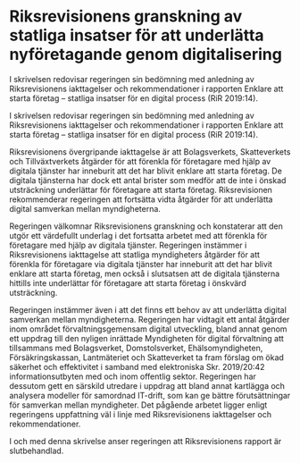 # Riksrevisionens granskning av statliga insatser för att underlätta nyföretagande genom digitalisering

I skrivelsen redovisar regeringen sin bedömning med anledning av Riksrevisionens iakttagelser och rekommendationer i rapporten Enklare att starta företag – statliga insatser för en digital process (RiR 2019:14).

I skrivelsen redovisar regeringen sin bedömning med anledning av Riksrevisionens iakttagelser och rekommendationer i rapporten Enklare att starta företag – statliga insatser för en digital process (RiR 2019:14).

Riksrevisionens övergripande iakttagelse är att Bolagsverkets, Skatteverkets och Tillväxtverkets åtgärder för att förenkla för företagare med hjälp av digitala tjänster har inneburit att det har blivit enklare att starta företag. De digitala tjänsterna har dock ett antal brister som medför att de inte i önskad utsträckning underlättar för företagare att starta företag. Riksrevisionen rekommenderar regeringen att fortsätta vidta åtgärder för att underlätta digital samverkan mellan myndigheterna.

Regeringen välkomnar Riksrevisionens granskning och konstaterar att den utgör ett värdefullt underlag i det fortsatta arbetet med att förenkla för företagare med hjälp av digitala tjänster. Regeringen instämmer i Riksrevisionens iakttagelse att statliga myndigheters åtgärder för att förenkla för företagare via digitala tjänster har inneburit att det har blivit enklare att starta företag, men också i slutsatsen att de digitala tjänsterna hittills inte underlättar för företagare att starta företag i önskvärd utsträckning.

Regeringen instämmer även i att det finns ett behov av att underlätta digital samverkan mellan myndigheterna. Regeringen har vidtagit ett antal åtgärder inom området förvaltningsgemensam digital utveckling, bland annat genom ett uppdrag till den nyligen inrättade Myndigheten för digital förvaltning att tillsammans med Bolagsverket, Domstolsverket, Ehälsomyndigheten, Försäkringskassan, Lantmäteriet och Skatteverket ta fram förslag om ökad säkerhet och effektivitet i samband med elektroniska Skr. 2019/20:42 informationsutbyten med och inom offentlig sektor. Regeringen har dessutom gett en särskild utredare i uppdrag att bland annat kartlägga och analysera modeller för samordnad IT-drift, som kan ge bättre förutsättningar för samverkan mellan myndigheter. Det pågående arbetet ligger enligt regeringens uppfattning väl i linje med Riksrevisionens iakttagelser och rekommendationer.

I och med denna skrivelse anser regeringen att Riksrevisionens rapport är slutbehandlad.
